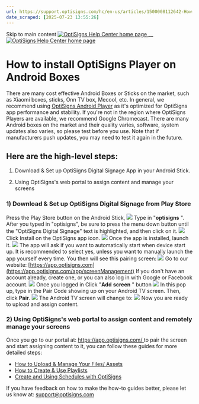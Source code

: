 ```yaml
---
url: https://support.optisigns.com/hc/en-us/articles/1500008112642-How-to-install-OptiSigns-Player-on-Android-Boxes
date_scraped: [2025-07-23 13:55:26]
---
```


Skip to main content
[ ![OptiSigns Help Center home page](/hc/theming_assets/01HZKNYSEQ6GRC01C0J27PZ3RC) ](/hc/en-us "Home")
__
[ ![OptiSigns Help Center home page](/hc/theming_assets/01HZKNYSEQ6GRC01C0J27PZ3RC) ](/hc/en-us "Home")
#  How to install OptiSigns Player on Android Boxes 
There are many cost effective Android Boxes or Sticks on the market, such as Xiaomi boxes, sticks, Onn TV box, Mecool, etc.
In general, we recommend using [OptiSigns Android Player](https://links.optisigns.com/szzk) as it's optimized for OptiSigns app performance and stability.
If you're not in the region where OptiSigns Players are available, we recommend Google Chromecast.
There are many Android boxes on the market and their quality varies, software, system updates also varies, so please test before you use. Note that if manufacturers push updates, you may need to test it again in the future.
## **Here are the high-level steps:**
1) Download & Set up OptiSigns Digital Signage App in your Android Stick.  
  
2) Using OptiSigns's web portal to assign content and manage your screens
### **1) Download & Set up OptiSigns Digital Signage from Play Store**
Press the Play Store button on the Android Stick,
[![](/hc/article_attachments/5539383668243)](/hc/article_attachments/5539383668243)
Type in "**optisigns** ".  
After you typed in "optisigns", be sure to press the menu down button until the "OptiSigns Digital Signage" text is highlighted, and then click on it.
[![](/hc/article_attachments/5539397434515)](/hc/article_attachments/5539397434515)
Click Install on the OptiSigns app icon.
[![](/hc/article_attachments/5539419590547)](/hc/article_attachments/5539419590547)
Once the app is installed, launch it.
[![](/hc/article_attachments/5539407855635)](/hc/article_attachments/5539407855635)
The app will ask if you want to automatically start when device start up. It is recommended to select yes, unless you want to manually launch the app yourself every time.
You then will see this pairing screen:
[![](/hc/article_attachments/26398783267091)](/hc/article_attachments/26398783267091)
Go to our website: [https://app.optisigns.com](https://app.optisigns.com/app/screenManagement)
If you don't have an account already, create one, or you can also log in with Google or Facebook account.
[![](/hc/article_attachments/26398783272595)](/hc/article_attachments/26398783272595)
Once you logged in Click "**Add** **screen** " button
[![](/hc/article_attachments/26398783275923)](/hc/article_attachments/26398783275923)
In this pop up, type in the Pair Code showing up on your Android TV screen. Then, click **Pair**.
[![](/hc/article_attachments/26398752082579)](/hc/article_attachments/26398752082579)
The Android TV screen will change to:
[![](/hc/article_attachments/26398783298707)](/hc/article_attachments/26398783298707)
Now you are ready to upload and assign content.
### **2) Using OptiSigns's web portal to assign content and remotely manage your screens**
Once you go to our portal at: [https://app.optisigns.com/ ](https://app.optisigns.com/)to pair the screen and start assigning content to it, you can follow these guides for more detailed steps:
  * [How to Upload & Manage Your Files/ Assets](/hc/en-us/articles/360016247974)
  * [How to Create & Use Playlists](/hc/en-us/articles/28295104605843)
  * [Create and Using Schedules with OptiSigns](/hc/en-us/articles/360016981853)


If you have feedback on how to make the how-to guides better, please let us know at: [support@optisigns.com](mailto:support@optisigns.com)

